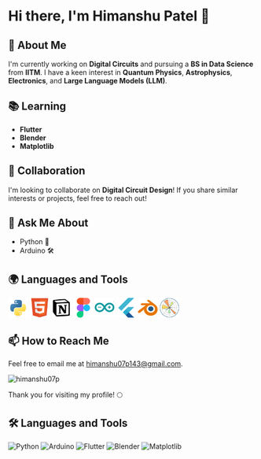 # Hi there, I'm Himanshu Patel 👋


## 🌱 About Me
I'm currently working on **Digital Circuits** and pursuing a **BS in Data Science** from **IITM**. I have a keen interest in **Quantum Physics**, **Astrophysics**, **Electronics**, and **Large Language Models (LLM)**.

## 📚 Learning
- **Flutter** 
- **Blender** 
- **Matplotlib** 
## 👯 Collaboration
I'm looking to collaborate on **Digital Circuit Design**! If you share similar interests or projects, feel free to reach out!

## 💬 Ask Me About
- Python 🐍
- Arduino 🛠️

## 🌍 Languages and Tools
<div>
    <img src="https://raw.githubusercontent.com/devicons/devicon/master/icons/python/python-original.svg" alt="Python" width="40" height="40"/> 
    <img src="https://raw.githubusercontent.com/devicons/devicon/master/icons/html5/html5-original.svg" alt="HTML" width="40" height="40"/> 
    <img src="https://raw.githubusercontent.com/devicons/devicon/master/icons/notion/notion-original.svg" alt="Notion" width="40" height="40"/> 
    <img src="https://raw.githubusercontent.com/devicons/devicon/master/icons/figma/figma-original.svg" alt="Figma" width="40" height="40"/> 
    <img src="https://raw.githubusercontent.com/devicons/devicon/master/icons/arduino/arduino-original.svg" alt="Arduino" width="40" height="40"/> 
    <img src="https://raw.githubusercontent.com/devicons/devicon/master/icons/flutter/flutter-original.svg" alt="Flutter" width="40" height="40"/> 
    <img src="https://raw.githubusercontent.com/devicons/devicon/master/icons/blender/blender-original.svg" alt="Blender" width="40" height="40"/> 
    <img src="https://raw.githubusercontent.com/devicons/devicon/master/icons/matplotlib/matplotlib-original.svg" alt="Matplotlib" width="40" height="40"/> 
</div>

## 📫 How to Reach Me
Feel free to email me at [himanshu07p143@gmail.com](mailto:himanshu07p143@gmail.com).
<p align="left"> <img src="https://komarev.com/ghpvc/?username=himanshu07p&label=Profile%20views&color=0e75b6&style=flat" alt="himanshu07p" /> </p>



Thank you for visiting my profile! 🌕



## 🛠️ Languages and Tools

![Python](https://img.shields.io/badge/-Python-3776AB?style=flat-square&logo=Python&logoColor=white)
![Arduino](https://img.shields.io/badge/-Arduino-00979D?style=flat-square&logo=Arduino&logoColor=white)
![Flutter](https://img.shields.io/badge/-Flutter-02569B?style=flat-square&logo=Flutter&logoColor=white)
![Blender](https://img.shields.io/badge/-Blender-F5792A?style=flat-square&logo=Blender&logoColor=white)
![Matplotlib](https://img.shields.io/badge/-Matplotlib-11557c?style=flat-square&logo=Python&logoColor=white)
```
